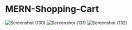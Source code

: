 ﻿# MERN-Shopping-Cart
![Screenshot (130)](https://user-images.githubusercontent.com/20599662/213012950-f21dacb5-c34d-44a2-bc7a-80f52d4a018c.png)
![Screenshot (131)](https://user-images.githubusercontent.com/20599662/213012975-011f128a-848b-465f-8326-4c7f0ffc5b66.png)
![Screenshot (132)](https://user-images.githubusercontent.com/20599662/213012993-935c9c0b-3c5c-48ed-87d7-857aa63e1ead.png)
